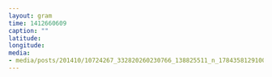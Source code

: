 ```yaml
---
layout: gram
time: 1412660609
caption: ""
latitude: 
longitude: 
media:
- media/posts/201410/10724267_332820260230766_138825511_n_17843581291000351.jpg
---
```

